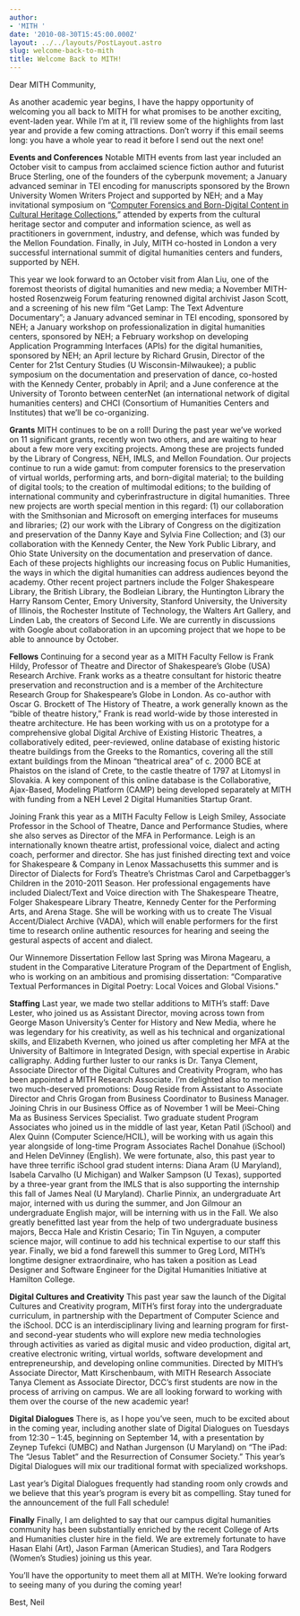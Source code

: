 ```yaml
---
author:
- 'MITH '
date: '2010-08-30T15:45:00.000Z'
layout: ../../layouts/PostLayout.astro
slug: welcome-back-to-mith
title: Welcome Back to MITH!
---
```


Dear MITH Community,

As another academic year begins, I have the happy opportunity of welcoming you all back to MITH for what promises to be another exciting, event-laden year. While I’m at it, I’ll review some of the highlights from last year and provide a few coming attractions. Don’t worry if this email seems long: you have a whole year to read it before I send out the next one!

**Events and Conferences** Notable MITH events from last year included an October visit to campus from acclaimed science fiction author and futurist Bruce Sterling, one of the founders of the cyberpunk movement; a January advanced seminar in TEI encoding for manuscripts sponsored by the Brown University Women Writers Project and supported by NEH; and a May invitational symposium on “[Computer Forensics and Born-Digital Content in Cultural Heritage Collections](http://mith.umd.edu/research/computer-forensics-born-digital-content/),” attended by experts from the cultural heritage sector and computer and information science, as well as practitioners in government, industry, and defense, which was funded by the Mellon Foundation. Finally, in July, MITH co-hosted in London a very successful international summit of digital humanities centers and funders, supported by NEH.

This year we look forward to an October visit from Alan Liu, one of the foremost theorists of digital humanities and new media; a November MITH-hosted Rosenzweig Forum featuring renowned digital archivist Jason Scott, and a screening of his new film “Get Lamp: The Text Adventure Documentary”; a January advanced seminar in TEI encoding, sponsored by NEH; a January workshop on professionalization in digital humanities centers, sponsored by NEH; a February workshop on developing Application Programming Interfaces (APIs) for the digital humanities, sponsored by NEH; an April lecture by Richard Grusin, Director of the Center for 21st Century Studies (U Wisconsin-Milwaukee); a public symposium on the documentation and preservation of dance, co-hosted with the Kennedy Center, probably in April; and a June conference at the University of Toronto between centerNet (an international network of digital humanities centers) and CHCI (Consortium of Humanities Centers and Institutes) that we’ll be co-organizing.

**Grants** MITH continues to be on a roll! During the past year we’ve worked on 11 significant grants, recently won two others, and are waiting to hear about a few more very exciting projects. Among these are projects funded by the Library of Congress, NEH, IMLS, and Mellon Foundation. Our projects continue to run a wide gamut: from computer forensics to the preservation of virtual worlds, performing arts, and born-digital material; to the building of digital tools; to the creation of multimodal editions; to the building of international community and cyberinfrastructure in digital humanities. Three new projects are worth special mention in this regard: (1) our collaboration with the Smithsonian and Microsoft on emerging interfaces for museums and libraries; (2) our work with the Library of Congress on the digitization and preservation of the Danny Kaye and Sylvia Fine Collection; and (3) our collaboration with the Kennedy Center, the New York Public Library, and Ohio State University on the documentation and preservation of dance. Each of these projects highlights our increasing focus on Public Humanities, the ways in which the digital humanities can address audiences beyond the academy. Other recent project partners include the Folger Shakespeare Library, the British Library, the Bodleian Library, the Huntington Library the Harry Ransom Center, Emory University, Stanford University, the University of Illinois, the Rochester Institute of Technology, the Walters Art Gallery, and Linden Lab, the creators of Second Life. We are currently in discussions with Google about collaboration in an upcoming project that we hope to be able to announce by October.

**Fellows** Continuing for a second year as a MITH Faculty Fellow is Frank Hildy, Professor of Theatre and Director of Shakespeare’s Globe (USA) Research Archive. Frank works as a theatre consultant for historic theatre preservation and reconstruction and is a member of the Architecture Research Group for Shakespeare’s Globe in London. As co-author with Oscar G. Brockett of The History of Theatre, a work generally known as the “bible of theatre history,” Frank is read world-wide by those interested in theatre architecture. He has been working with us on a prototype for a comprehensive global Digital Archive of Existing Historic Theatres, a collaboratively edited, peer-reviewed, online database of existing historic theatre buildings from the Greeks to the Romantics, covering all the still extant buildings from the Minoan “theatrical area” of c. 2000 BCE at Phaistos on the island of Crete, to the castle theatre of 1797 at Litomysl in Slovakia. A key component of this online database is the Collaborative, Ajax-Based, Modeling Platform (CAMP) being developed separately at MITH with funding from a NEH Level 2 Digital Humanities Startup Grant.

Joining Frank this year as a MITH Faculty Fellow is Leigh Smiley, Associate Professor in the School of Theatre, Dance and Performance Studies, where she also serves as Director of the MFA in Performance. Leigh is an internationally known theatre artist, professional voice, dialect and acting coach, performer and director. She has just finished directing text and voice for Shakespeare & Company in Lenox Massachusetts this summer and is Director of Dialects for Ford’s Theatre’s Christmas Carol and Carpetbagger’s Children in the 2010-2011 Season. Her professional engagements have included Dialect/Text and Voice direction with The Shakespeare Theatre, Folger Shakespeare Library Theatre, Kennedy Center for the Performing Arts, and Arena Stage. She will be working with us to create The Visual Accent/Dialect Archive (VADA), which will enable performers for the first time to research online authentic resources for hearing and seeing the gestural aspects of accent and dialect.

Our Winnemore Dissertation Fellow last Spring was Mirona Magearu, a student in the Comparative Literature Program of the Department of English, who is working on an ambitious and promising dissertation: “Comparative Textual Performances in Digital Poetry: Local Voices and Global Visions."

**Staffing** Last year, we made two stellar additions to MITH’s staff: Dave Lester, who joined us as Assistant Director, moving across town from George Mason University’s Center for History and New Media, where he was legendary for his creativity, as well as his technical and organizational skills, and Elizabeth Kvernen, who joined us after completing her MFA at the University of Baltimore in Integrated Design, with special expertise in Arabic calligraphy. Adding further luster to our ranks is Dr. Tanya Clement, Associate Director of the Digital Cultures and Creativity Program, who has been appointed a MITH Research Associate. I’m delighted also to mention two much-deserved promotions: Doug Reside from Assistant to Associate Director and Chris Grogan from Business Coordinator to Business Manager. Joining Chris in our Business Office as of November 1 will be Meei-Ching Ma as Business Services Specialist. Two graduate student Program Associates who joined us in the middle of last year, Ketan Patil (iSchool) and Alex Quinn (Computer Science/HCIL), will be working with us again this year alongside of long-time Program Associates Rachel Donahue (iSchool) and Helen DeVinney (English). We were fortunate, also, this past year to have three terrific iSchool grad student interns: Diana Aram (U Maryland), Isabela Carvalho (U Michigan) and Walker Sampson (U Texas), supported by a three-year grant from the IMLS that is also supporting the internship this fall of James Neal (U Maryland). Charlie Pinnix, an undergraduate Art major, interned with us during the summer, and Jon Gilmour an undergraduate English major, will be interning with us in the Fall. We also greatly benefitted last year from the help of two undergraduate business majors, Becca Hale and Kristin Cesario; Tin Tin Nguyen, a computer science major, will continue to add his technical expertise to our staff this year. Finally, we bid a fond farewell this summer to Greg Lord, MITH’s longtime designer extraordinaire, who has taken a position as Lead Designer and Software Engineer for the Digital Humanities Initiative at Hamilton College.

**Digital Cultures and Creativity** This past year saw the launch of the Digital Cultures and Creativity program, MITH’s first foray into the undergraduate curriculum, in partnership with the Department of Computer Science and the iSchool. DCC is an interdisciplinary living and learning program for first- and second-year students who will explore new media technologies through activities as varied as digital music and video production, digital art, creative electronic writing, virtual worlds, software development and entrepreneurship, and developing online communities. Directed by MITH’s Associate Director, Matt Kirschenbaum, with MITH Research Associate Tanya Clement as Associate Director, DCC’s first students are now in the process of arriving on campus. We are all looking forward to working with them over the course of the new academic year!

**Digital Dialogues** There is, as I hope you’ve seen, much to be excited about in the coming year, including another slate of Digital Dialogues on Tuesdays from 12:30 – 1:45, beginning on September 14, with a presentation by Zeynep Tufekci (UMBC) and Nathan Jurgenson (U Maryland) on “The iPad: The “Jesus Tablet” and the Resurrection of Consumer Society.” This year’s Digital Dialogues will mix our traditional format with specialized workshops.

Last year’s Digital Dialogues frequently had standing room only crowds and we believe that this year’s program is every bit as compelling. Stay tuned for the announcement of the full Fall schedule!

**Finally** Finally, I am delighted to say that our campus digital humanities community has been substantially enriched by the recent College of Arts and Humanities cluster hire in the field. We are extremely fortunate to have Hasan Elahi (Art), Jason Farman (American Studies), and Tara Rodgers (Women’s Studies) joining us this year.

You’ll have the opportunity to meet them all at MITH. We’re looking forward to seeing many of you during the coming year!

Best, Neil